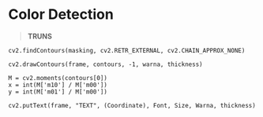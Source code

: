 # Color Detection

> **TRUNS**

    cv2.findContours(masking, cv2.RETR_EXTERNAL, cv2.CHAIN_APPROX_NONE)

    cv2.drawContours(frame, contours, -1, warna, thickness)

    M = cv2.moments(contours[0])
    x = int(M['m10'] / M['m00'])
    y = int(M['m01'] / M['m00'])

    cv2.putText(frame, "TEXT", (Coordinate), Font, Size, Warna, thickness)


